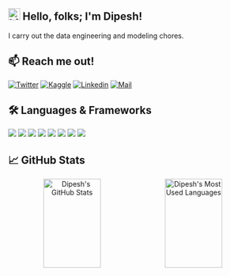 ## <img src="https://user-images.githubusercontent.com/1303154/88677602-1635ba80-d120-11ea-84d8-d263ba5fc3c0.gif" width="24px" alt="hi"> Hello, folks; I'm Dipesh!

I carry out the data engineering and modeling chores.

## :mailbox: Reach me out!

[![Twitter](https://img.shields.io/badge/-Twitter-1ca0f1?style=flat&labelColor=1ca0f1&logo=twitter&logoColor=white)](https://twitter.com/dipesh1701)
[![Kaggle](https://img.shields.io/badge/-Kaggle-1ca0f1?style=flat&labelColor=1ca0f1&logo=kaggle&logoColor=white)](https://kaggle.com/dipesh8)
[![Linkedin](https://img.shields.io/badge/-Linkedin-0e76a8?style=flat&labelColor=0e76a8&logo=linkedin&logoColor=white)](https://linkedin.com/in/dipesh8/)
[![Mail](https://img.shields.io/badge/-E--mail-1ca0f1?style=flat&labelColor=1ca0f1&logo=protonmail&logoColor=white)](mailto:dipeshmahato@outlook.com)

## 🛠️ Languages & Frameworks

![](https://img.shields.io/badge/Code-Python-informational?style=flat&logo=python&logoColor=white&color=2bbc8a)
![](https://img.shields.io/badge/Code-Java-informational?style=flat&logo=java&logoColor=white&color=2bbc8a)
![](https://img.shields.io/badge/Code-Golang-informational?style=flat&logo=go&logoColor=white&color=2bbc8a)
![](https://img.shields.io/badge/Tools-PyTorch-informational?style=flat&logo=pytorch&logoColor=white&color=2bbc8a)
![](https://img.shields.io/badge/Tools-TensorFlow-informational?style=flat&logo=tensorflow&logoColor=white&color=2bbc8a)
![](https://img.shields.io/badge/Tools-scikit--learn-informational?style=flat&logo=scikit-learn&logoColor=white&color=2bbc8a)
![](https://img.shields.io/badge/Tools-NumPy-informational?style=flat&logo=numpy&logoColor=white&color=2bbc8a)
![](https://img.shields.io/badge/Tools-Pandas-informational?style=flat&logo=pandas&logoColor=white&color=2bbc8a)

## &#x1f4c8; GitHub Stats

<p align="center">
  <img width="48%" height="180em" src="https://github-readme-stats.vercel.app/api?username=dipeshbabu&show_icons=true&line_height=27&count_private=true&include_all_commits=true&hide_border=true&theme=tokyonight" alt="Dipesh's GitHub Stats" />
  <img width="48%" height="180em" src="https://github-readme-stats.vercel.app/api/top-langs/?username=dipeshbabu&hide=java,html,css,text&show_icons=true&hide_border=true&layout=compact&theme=tokyonight&langs_count=6" alt="Dipesh's Most Used Languages"/>
</p>
